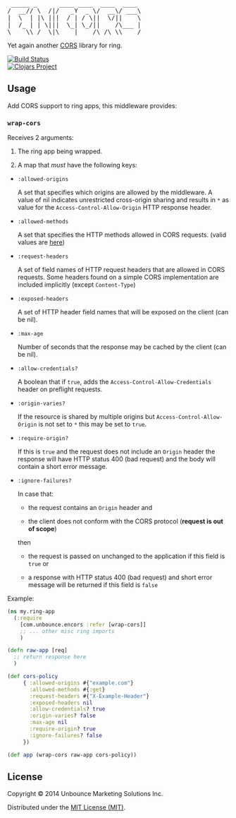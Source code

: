 <pre>
 _____ _      ____ ____  ____  ____
/  __// \  /|/   _Y  _ \/  __\/ ___\
|  \  | |\ |||  / | / \||  \/||    \
|  /_ | | \|||  \_| \_/||    /\___ |
\____\\_/  \|\____|____/\_/\_\\____/
</pre>

Yet again another [CORS](http://www.w3.org/TR/cors/) library for ring.

[![Build Status](https://travis-ci.org/unbounce/encors.svg?branch=master)](https://travis-ci.org/unbounce/encors)
<br/>
[![Clojars Project](http://clojars.org/com.unbounce/encors/latest-version.svg)](http://clojars.org/com.unbounce/encors)

## Usage

Add CORS support to ring apps, this middleware provides:

### `wrap-cors`

Receives 2 arguments:

  1) The ring app being wrapped.


  2) A map that _must_ have the following keys:

  - `:allowed-origins`

    A set that specifies which origins are allowed by the
    middleware. A value of nil indicates unrestricted cross-origin
    sharing and results in `*` as value for the
    `Access-Control-Allow-Origin` HTTP response header.

  - `:allowed-methods`

    A set that specifies the HTTP methods allowed in CORS requests.
    (valid values are [here](https://github.com/unbounce/encors/blob/master/src/com/unbounce/encors/types.clj#L17))

  - `:request-headers`

    A set of field names of HTTP request headers that are allowed in
    CORS requests.  Some headers found on a simple CORS implementation
    are included implicitly (except `Content-Type`)

  - `:exposed-headers`

    A set of HTTP header field names that will be exposed on the
    client (can be nil).

  - `:max-age`

    Number of seconds that the response may be cached by the client
    (can be nil).

  - `:allow-credentials?`

    A boolean that if `true`, adds the
    `Access-Control-Allow-Credentials` header on preflight requests.

  - `:origin-varies?`

    If the resource is shared by multiple origins but
    `Access-Control-Allow-Origin` is not set to `*` this may be set to
    `true`.

  - `:require-origin?`

    If this is `true` and the request does not include an `Origin`
    header the response will have HTTP status 400 (bad request) and
    the body will contain a short error message.

  - `:ignore-failures?`

    In case that:

      *  the request contains an `Origin` header and

      *  the client does not conform with the CORS protocol
         (__request is out of scope__)

    then

      * the request is passed on unchanged to the application if this
        field is `true` or

      * a response with HTTP status 400 (bad request) and short error
        message will be returned if this field is `false`


Example:

```clojure
(ns my.ring-app
  (:require
    [com.unbounce.encors :refer [wrap-cors]]
    ;; ... other misc ring imports
    )

(defn raw-app [req]
  ;; return response here
  )

(def cors-policy
     { :allowed-origins #{"example.com"}
       :allowed-methods #{:get}
       :request-headers #{"X-Example-Header"}
       :exposed-headers nil
       :allow-credentials? true
       :origin-varies? false
       :max-age nil
       :require-origin? true
       :ignore-failures? false
     })

(def app (wrap-cors raw-app cors-policy))
```

## License

Copyright © 2014 Unbounce Marketing Solutions Inc.

Distributed under the [MIT License (MIT)](http://opensource.org/licenses/MIT).

